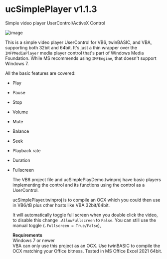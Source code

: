 # ucSimplePlayer v1.1.3
Simple video player UserControl/ActiveX Control

![image](https://github.com/user-attachments/assets/490b68f4-1ff7-444a-b5ed-31d10542ddc8)

This is a simple video player UserControl for VB6, twinBASIC, and VBA, supporting both 32bit and 64bit. It's just a thin wrapper over the `IMFPMediaPlayer` media player control that's part of Windows Media Foundation. While MS recommends using `IMFEngine`, that doesn't support Windows 7. 

All the basic features are covered:

- Play
- Pause
- Stop
- Volume
- Mute
- Balance
- Seek
- Playback rate
- Duration
- Fullscreen

  The VB6 project file and ucSimplePlayDemo.twinproj have basic players implementing the control and its functions using the control as a UserControl.
  
   ucSimplePlayer.twinproj is to compile an OCX which you could then use in VB6/tB plus other hosts like VBA 32bit/64bit.

  It will automatically toggle full screen when you double click the video, to disable this change `.AllowFullscreen` to `False`. You can still use the manual toggle (`.Fullscreen = True/False`),

  **Requirements**\
Windows 7 or newer\
VBA can only use this project as an OCX. Use twinBASIC to compile the OCX matching your Office bitness. Tested in MS Office Excel 2021 64bit.
